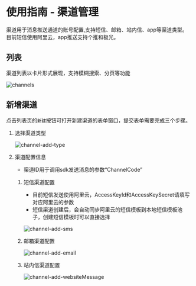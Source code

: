 # 使用指南 - 渠道管理

渠道用于消息推送通道的账号配置,支持短信、邮箱、站内信、app等渠道类型。目前短信使用阿里云，app推送支持个推和极光。

## 列表

渠道列表以卡片形式展现，支持模糊搜索、分页等功能

![channels](https://cdn.masastack.com/stack/doc/mc/channels.png)

## 新增渠道

点击列表页的`新建`按钮可打开新建渠道的表单窗口，提交表单需要完成三个步骤。

1. 选择渠道类型
   
   ![channel-add-type](https://cdn.masastack.com/stack/doc/mc/channel-add-type.png)

2. 渠道配置信息
   - 渠道ID用于调用sdk发送消息的参数“ChannelCode”

   1. 短信渠道配置
      - 目前短信发送使用阿里云，AccessKeyId和AccessKeySecret请填写对应阿里云的参数
      - 短信渠道创建后，会自动同步阿里云的短信模板到本地短信模板池子，创建短信模板时可以直接选择

      ![channel-add-sms](https://cdn.masastack.com/stack/doc/mc/channel-add-sms.png)

   2. 邮箱渠道配置

      ![channel-add-email](https://cdn.masastack.com/stack/doc/mc/channel-add-email.png)

   3. 站内信渠道配置

      ![channel-add-websiteMessage](https://cdn.masastack.com/stack/doc/mc/channel-add-websiteMessage.png)